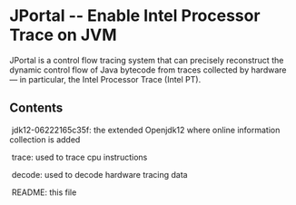 # JPortal -- Enable Intel Processor Trace on JVM

​JPortal is a control flow tracing system that can precisely reconstruct the dynamic control flow of Java bytecode from traces collected by hardware — in particular, the Intel Processor Trace (Intel PT). 

## Contents

​	jdk12-06222165c35f:           the extended Openjdk12 where online information collection is added

​	trace:                                       used to trace cpu instructions

​	decode:                      used to decode hardware tracing data

​	README:                                 this file
